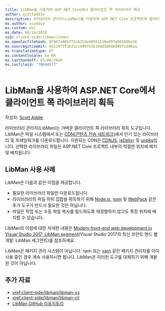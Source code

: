 ```yaml
---
title: LibMan을 사용하여 ASP.NET Core에서 클라이언트 쪽 라이브러리 획득
author: scottaddie
description: 라이브러리 관리자(LibMan)를 사용하여 ASP.NET Core 프로젝트에 클라이언트 쪽 라이브러리 자산을 설치하는 방법을 알아봅니다.
ms.author: scaddie
ms.custom: mvc
ms.date: 08/14/2018
uid: client-side/libman/index
ms.openlocfilehash: 87987446b7f2c625da90951510e697e06569ba36
ms.sourcegitcommit: 9a129f5f3e31cc449742b164d5004894bfca90aa
ms.translationtype: HT
ms.contentlocale: ko-KR
ms.lasthandoff: 03/06/2020
ms.locfileid: "78644577"
---
```

# <a name="client-side-library-acquisition-in-aspnet-core-with-libman"></a>LibMan을 사용하여 ASP.NET Core에서 클라이언트 쪽 라이브러리 획득

작성자: [Scott Addie](https://twitter.com/Scott_Addie)

라이브러리 관리자(LibMan)는 가벼운 클라이언트 쪽 라이브러리 획득 도구입니다. LibMan은 파일 시스템에서 또는 [CDN(콘텐츠 전송 네트워크)](https://wikipedia.org/wiki/Content_delivery_network)에서 인기 있는 라이브러리 및 프레임워크를 다운로드합니다. 지원되는 CDN은 [CDNJS](https://cdnjs.com/), [jsDelivr](https://www.jsdelivr.com/) 및 [unpkg](https://unpkg.com/#/)입니다. 선택한 라이브러리 파일은 ASP.NET Core 프로젝트 내부의 적절한 위치에 페치 및 배치됩니다.

## <a name="libman-use-cases"></a>LibMan 사용 사례

LibMan은 다음과 같은 이점을 제공합니다.

* 필요한 라이브러리 파일만 다운로드됩니다.
* 라이브러리의 파일 하위 집합을 획득하기 위해 [Node.js](https://nodejs.org), [npm](https://www.npmjs.com) 및 [WebPack](https://webpack.js.org) 같은 추가 도구가 반드시 필요한 것은 아닙니다.
* 파일은 작업 또는 수동 파일 복사를 빌드하도록 재정렬하지 않고도 특정 위치에 배치할 수 있습니다.

LibMan의 이점에 대한 자세한 내용은 [Modern front-end web development in Visual Studio 2017: LibMan segment](https://channel9.msdn.com/Events/Build/2017/B8073#time=43m34s)(Visual Studio 2017의 최신 프런트 엔드 웹 개발: LibMan 세그먼트)를 참조하세요.

LibMan은 패키지 관리 시스템이 아닙니다. npm 또는 [yarn](https://yarnpkg.com) 같은 패키지 관리자를 이미 사용 중인 경우 계속 사용하시면 됩니다. LibMan은 이러한 도구를 대체하기 위해 개발된 것이 아닙니다.

## <a name="additional-resources"></a>추가 자료

* <xref:client-side/libman/libman-vs>
* <xref:client-side/libman/libman-cli>
* [LibMan GitHub 리포지토리](https://github.com/aspnet/LibraryManager)
